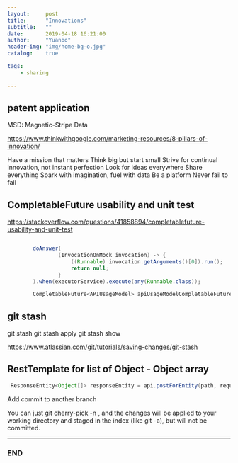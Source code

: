 ```yaml
---
layout:     post
title:      "Innovations"
subtitle:   ""
date:       2019-04-18 16:21:00
author:     "Yuanbo"
header-img: "img/home-bg-o.jpg"
catalog:    true

tags:
    - sharing
    
---
```


## patent application

   MSD: Magnetic-Stripe Data

https://www.thinkwithgoogle.com/marketing-resources/8-pillars-of-innovation/

Have a mission that matters
Think big but start small
Strive for continual innovation, not instant perfection
Look for ideas everywhere
Share everything
Spark with imagination, fuel with data
Be a platform
Never fail to fail



## CompletableFuture usability and unit test

https://stackoverflow.com/questions/41858894/completablefuture-usability-and-unit-test

```java

        doAnswer(
                (InvocationOnMock invocation) -> {
                    ((Runnable) invocation.getArguments()[0]).run();
                    return null;
                }
        ).when(executorService).execute(any(Runnable.class));

        CompletableFuture<APIUsageModel> apiUsageModelCompletableFuture = apiUsageService.saveAsync(expected);

```


## git stash

git stash
git stash apply
git stash show

https://www.atlassian.com/git/tutorials/saving-changes/git-stash

## RestTemplate for list of Object - Object array

```java
 ResponseEntity<Object[]> responseEntity = api.postForEntity(path, request, Object[].class, headers);

```


Add commit to another branch

You can just git cherry-pick -n <commitid>, and the changes will be applied to your working directory and staged in the index (like git -a), but will not be committed.



---

### END

